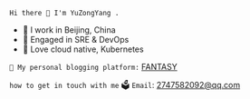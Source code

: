 `Hi there 👋 I'm YuZongYang .`

* 📍 I work in Beijing, China
* 🍉 Engaged in SRE & DevOps
* 🐳 Love cloud native, Kubernetes


`🍊 My personal blogging platform:`
[FANTASY](https://igolang.cn)

`how to get in touch with me`
🗳 `Email`: 2747582092@qq.com

